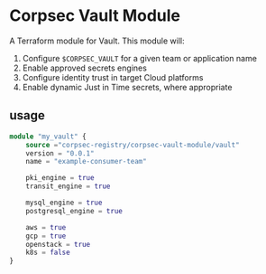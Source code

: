 # Corpsec Vault Module
A Terraform module for Vault. This module will:

  1. Configure `$CORPSEC_VAULT` for a given team or application name
  2. Enable approved secrets engines 
  3. Configure identity trust in target Cloud platforms
  4. Enable dynamic Just in Time secrets, where appropriate

## usage
```terraform
module "my_vault" {
    source ="corpsec-registry/corpsec-vault-module/vault"
    version = "0.0.1"
    name = "example-consumer-team"

    pki_engine = true
    transit_engine = true

    mysql_engine = true
    postgresql_engine = true

    aws = true
    gcp = true
    openstack = true
    k8s = false
} 
```
